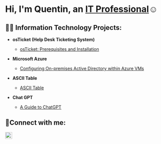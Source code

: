<h1>Hi, I'm Quentin, an <a href="https://www.linkedin.com/in/quentin-kunkle-342342185/">IT Professional</a>☺</h1>

<h2>👨‍💻 Information Technology Projects:</h2>

- <b>osTicket (Help Desk Ticketing System)</b>
  - [osTicket: Prerequisites and Installation](https://github.com/QuentinKunkle/osticket-prereqs)
- <b>Microsoft Azure</b>
  - [Configuring On-premises Active Directory within Azure VMs](https://github.com/QuentinKunkle/configure-ad)
 

- <b>ASCII Table</b>
  - [ASCII Table](https://github.com/QuentinKunkle/ASCII-Table)
  
 
- <b>Chat GPT</b>
  - [A Guide to ChatGPT](https://github.com/QuentinKunkle/intro-to-chatgpt)

<h2>🤳Connect with me:</h2>

[<img align="left" alt="Josh | LinkedIn" width="22px" src="https://cdn.jsdelivr.net/npm/simple-icons@v3/icons/linkedin.svg" />][linkedin]

[linkedin]: https://www.linkedin.com/in/quentin-kunkle-342342185
